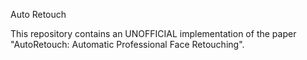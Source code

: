 Auto Retouch

This repository contains an UNOFFICIAL implementation of the paper "AutoRetouch: Automatic Professional Face Retouching". 



